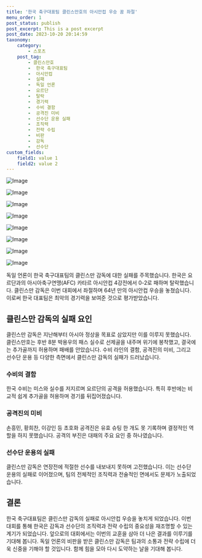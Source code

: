 ```yaml
---
title: '한국 축구대표팀 클린스만호의 아시안컵 우승 꿈 좌절'
menu_order: 1
post_status: publish
post_excerpt: This is a post excerpt
post_date: 2023-10-20 20:14:59
taxonomy:
    category:
        - 스포츠
    post_tag:
        - 클린스만호
        -  한국 축구대표팀
        -  아시안컵
        -  실패
        -  독일 언론
        -  요르단
        -  탈락
        -  경기력
        -  수비 결함
        -  공격진 미비
        -  선수단 운용 실패
        -  조직력
        -  전략 수립
        -  비판
        -  감독
        -  선수단
custom_fields:
    field1: value 1
    field2: value 2
---
```


![Image](https://imgnews.pstatic.net/image/109/2024/02/07/0005014420_001_20240207140503274.jpg?type=w647)

![Image](https://imgnews.pstatic.net/image/109/2024/02/07/0005014420_002_20240207140503298.jpg?type=w647)

![Image](https://imgnews.pstatic.net/image/109/2024/02/07/0005014420_003_20240207140503309.jpg?type=w647)

![Image](https://imgnews.pstatic.net/image/109/2024/02/07/0005014420_004_20240207140503317.jpg?type=w647)

![Image](https://imgnews.pstatic.net/image/109/2024/02/07/0005014420_005_20240207140503324.jpg?type=w647)

![Image](https://imgnews.pstatic.net/image/109/2024/02/07/0005014420_006_20240207140503382.jpg?type=w647)

![Image](https://imgnews.pstatic.net/image/109/2024/02/07/0005014420_007_20240207140503467.jpg?type=w647)

![Image](https://imgnews.pstatic.net/image/109/2024/02/07/0005014420_008_20240207140503474.jpg?type=w647)


독일 언론이 한국 축구대표팀의 클린스만 감독에 대한 실패를 주목했습니다. 한국은 요르단과의 아시아축구연맹(AFC) 카타르 아시안컵 4강전에서 0-2로 패하며 탈락했습니다. 클린스만 감독은 이번 대회에서 좌절하며 64년 만의 아시안컵 우승을 놓쳤습니다. 이로써 한국 대표팀은 최악의 경기력을 보여준 것으로 평가받았습니다.

## 클린스만 감독의 실패 요인
클린스만 감독은 지난해부터 아시아 정상을 목표로 삼았지만 이를 이루지 못했습니다. 클린스만호는 후반 8분 박용우의 패스 실수로 선제골을 내주며 위기에 봉착했고, 결국에는 추가골까지 허용하며 패배를 안았습니다. 수비 라인의 결함, 공격진의 미비, 그리고 선수단 운용 등 다양한 측면에서 클린스만 감독의 실패가 드러났습니다.

### 수비의 결함
한국 수비는 미스와 실수를 저지르며 요르단의 공격을 허용했습니다. 특히 후반에는 비교적 쉽게 추가골을 허용하며 경기를 뒤집어졌습니다.

### 공격진의 미비
손흥민, 황희찬, 이강인 등 초호화 공격진은 유효 슈팅 한 개도 못 기록하며 결정적인 역할을 하지 못했습니다. 공격의 부진은 대패의 주요 요인 중 하나였습니다.

### 선수단 운용의 실패
클린스만 감독은 연장전에 적절한 선수를 내보내지 못하며 고전했습니다. 이는 선수단 운용의 실패로 이어졌으며, 팀의 전체적인 조직력과 전술적인 면에서도 문제가 노출되었습니다.

## 결론
한국 축구대표팀은 클린스만 감독의 실패로 아시안컵 우승을 놓치게 되었습니다. 이번 대회를 통해 한국은 감독과 선수단의 조직력과 전략 수립의 중요성을 재조명할 수 있는 계기가 되었습니다. 앞으로의 대회에서는 이번의 교훈을 삼아 더 나은 결과를 이루기를 기대해 봅니다. 독일 언론의 비판을 받은 클린스만 감독은 팀과의 소통과 전략 수립에 더욱 신중을 기해야 할 것입니다. 함께 힘을 모아 다시 도약하는 날을 기대해 봅니다.

